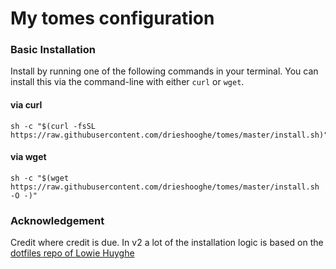 # My tomes configuration

### Basic Installation

Install by running one of the following commands in your terminal. You can install this via the command-line with either `curl` or `wget`.

#### via curl

```shell
sh -c "$(curl -fsSL https://raw.githubusercontent.com/drieshooghe/tomes/master/install.sh)"
```

#### via wget

```shell
sh -c "$(wget https://raw.githubusercontent.com/drieshooghe/tomes/master/install.sh -O -)"
```

### Acknowledgement
Credit where credit is due.
In v2 a lot of the installation logic is based on the [dotfiles repo of Lowie Huyghe](https://github.com/LowieHuyghe/dotfiles)
